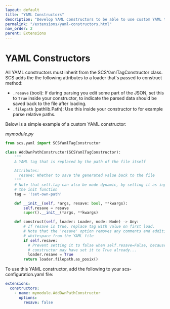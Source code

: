 ```yaml
---
layout: default
title: "YAML Constructors"
description: "Develop YAML constructors to be able to use custom YAML tags"
permalink: "/extensions/yaml-constructors.html"
nav_order: 2
parent: Extensions
---
```

# YAML Constructors
All YAML constructors must inherit from the SCSYamlTagConstructor class. SCS
adds the the following attributes to a loader that's passed to construct
method:
* `.resave` (bool): If during parsing you edit some part of the JSON, set this to
  `True` inside your constructor, to indicate the parsed data should be saved
  back to the file after loading.
* `.filepath` (pathlib.Path): Use this inside your constructor to for example
  parse relative paths.

Below is a simple example of a custom YAML constructor:

_mymodule.py_
```python
from scs.yaml import SCSYamlTagConstructor

class AddOwnPathConstructor(SCSYamlTagConstructor):
    """
    A YAML tag that is replaced by the path of the file itself

    Attributes:
      resave: Whether to save the generated value back to the file
    """
    # Note that self.tag can also be made dynamic, by setting it as input to
    # the init function
    tag = '!set-own-path'

    def __init__(self, *args, resave: bool, **kwargs):
        self.resave = resave
        super().__init__(*args, **kwargs)

    def construct(self, loader: Loader, node: Node) -> Any:
        # If resave is true, replace tag with value on first load.
        # Note that the 'resave' option removes any comments and additional
        # whitespace from the YAML file
        if self.resave:
          # Prevent setting it to false when self.resave=False, because another
          # constructor may have set it to True already...
          loader.resave = True
        return loader.filepath.as_posix()
```

To use this YAML constructor, add the following to your scs-configuration.yaml
file:
```yaml
extensions:
  constructors:
    - name: mymodule.AddOwnPathConstructor
      options:
        resave: false
```